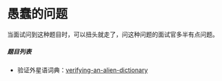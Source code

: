 # 愚蠢的问题

当面试问到这种题目时，可以扭头就走了，问这种问题的面试官多半有点问题。

##### 题目列表
-  验证外星语词典：[verifying-an-alien-dictionary](../../leetcode/python/hash-table/_953_verifying-an-alien-dictionary.py)
